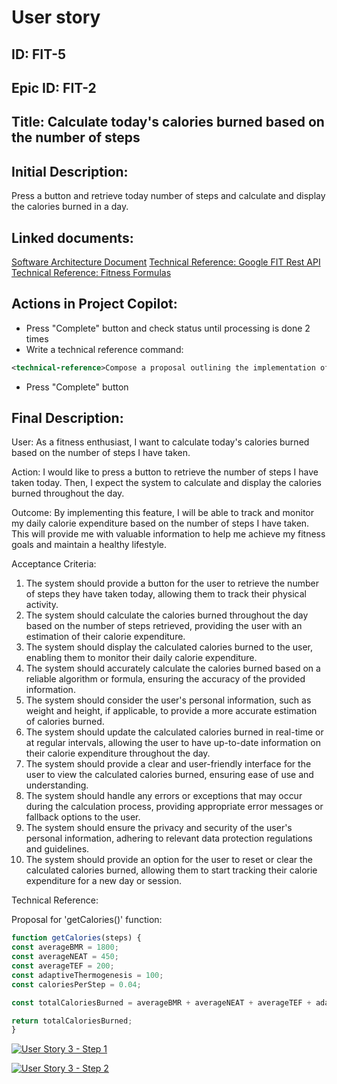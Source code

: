 # User story
## ID: FIT-5
## Epic ID: FIT-2
## Title: Calculate today's calories burned based on the number of steps
## Initial Description:
Press a button and retrieve today number of steps and calculate and display the calories burned in a day.
## Linked documents:
[Software Architecture Document](/step2-project-copilot-project/confluence/software-architecture-document.md)
[Technical Reference: Google FIT Rest API](/step2-project-copilot-project/confluence/technical-reference-google-fit-rest-api.md)
[Technical Reference: Fitness Formulas](/step2-project-copilot-project/confluence/technical-reference-fitness-formulas.md)
## Actions in Project Copilot:
- Press "Complete" button and check status until processing is done 2 times
- Write a technical reference command:
```xml
<technical-reference>Compose a proposal outlining the implementation of the 'getCalories()' function for calculating the total calories burned. Additionally, provide the pseudocode for the 'getCalories()' function.</technical-reference>
```
- Press "Complete" button
## Final Description:
User:
As a fitness enthusiast, I want to calculate today's calories burned based on the number of steps I have taken.

Action:
I would like to press a button to retrieve the number of steps I have taken today. Then, I expect the system to calculate and display the calories burned throughout the day.

Outcome:
By implementing this feature, I will be able to track and monitor my daily calorie expenditure based on the number of steps I have taken. This will provide me with valuable information to help me achieve my fitness goals and maintain a healthy lifestyle.

Acceptance Criteria:
1. The system should provide a button for the user to retrieve the number of steps they have taken today, allowing them to track their physical activity.
2. The system should calculate the calories burned throughout the day based on the number of steps retrieved, providing the user with an estimation of their calorie expenditure.
3. The system should display the calculated calories burned to the user, enabling them to monitor their daily calorie expenditure.
4. The system should accurately calculate the calories burned based on a reliable algorithm or formula, ensuring the accuracy of the provided information.
5. The system should consider the user's personal information, such as weight and height, if applicable, to provide a more accurate estimation of calories burned.
6. The system should update the calculated calories burned in real-time or at regular intervals, allowing the user to have up-to-date information on their calorie expenditure throughout the day.
7. The system should provide a clear and user-friendly interface for the user to view the calculated calories burned, ensuring ease of use and understanding.
8. The system should handle any errors or exceptions that may occur during the calculation process, providing appropriate error messages or fallback options to the user.
9. The system should ensure the privacy and security of the user's personal information, adhering to relevant data protection regulations and guidelines.
10. The system should provide an option for the user to reset or clear the calculated calories burned, allowing them to start tracking their calorie expenditure for a new day or session.

Technical Reference: 

Proposal for 'getCalories()' function:

```javascript
function getCalories(steps) {
const averageBMR = 1800;
const averageNEAT = 450;
const averageTEF = 200;
const adaptiveThermogenesis = 100;
const caloriesPerStep = 0.04;

const totalCaloriesBurned = averageBMR + averageNEAT + averageTEF + adaptiveThermogenesis + (steps * caloriesPerStep);

return totalCaloriesBurned;
}
```

[![User Story 3 - Step 1](http://img.youtube.com/vi/AWyS-uvkR-Y/0.jpg)](https://www.youtube.com/watch?v=AWyS-uvkR-Y "User Story 3 - Step 1")

[![User Story 3 - Step 2](http://img.youtube.com/vi/zOTJbq7Brmg/0.jpg)](https://www.youtube.com/watch?v=zOTJbq7Brmg "User Story 3 - Step 2")